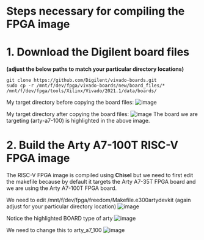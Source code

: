 # Steps necessary for compiling the FPGA image

# 1. Download the Digilent board files
__(adjust the below paths to match your particular directory locations)__
```
git clone https://github.com/Digilent/vivado-boards.git
sudo cp -r /mnt/f/dev/fpga/vivado-boards/new/board_files/* /mnt/f/dev/fpga/tools/Xilinx/Vivado/2021.1/data/boards/
```
My target directory before copying the board files:
![image](https://user-images.githubusercontent.com/8312541/132749166-c2ae15ce-b775-4525-b124-95ba3be2eee9.png)

My target directory after copying the board files:
![image](https://user-images.githubusercontent.com/8312541/132750982-d3ba05dd-079c-4210-bdea-47b2dfb27ea0.png)
The board we are targeting (arty-a7-100) is highlighted in the above image.

# 2. Build the Arty A7-100T RISC-V FPGA image
The RISC-V FPGA image is compiled using __Chisel__ but we need to first edit the makefile because by default it targets the Arty A7-35T FPGA board and we are using the Arty A7-100T FPGA board.

We need to edit /mnt/f/dev/fpga/freedom/Makefile.e300artydevkit (again adjust for your particular directory location)
![image](https://user-images.githubusercontent.com/8312541/132752022-b364ef66-8a14-41fe-b80f-76c78f556041.png)

Notice the highlighted BOARD type of arty
![image](https://user-images.githubusercontent.com/8312541/132753217-c2b4f68c-f682-45fd-923c-73154bc22347.png)


We need to change this to arty_a7_100
![image](https://user-images.githubusercontent.com/8312541/132752936-9b4700fd-7765-4817-b360-0db7d7f3aa78.png)


